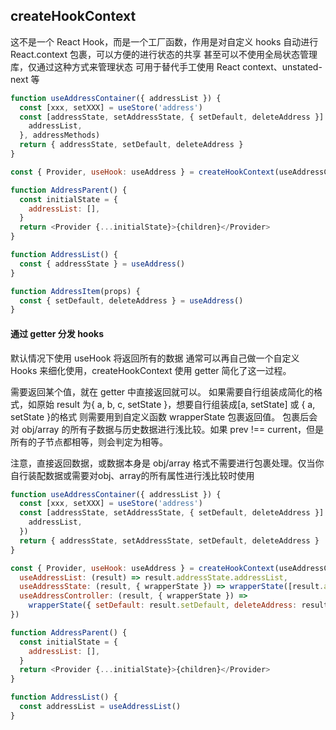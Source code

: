 ## createHookContext

这不是一个 React Hook，而是一个工厂函数，作用是对自定义 hooks 自动进行 React.context 包裹，可以方便的进行状态的共享
甚至可以不使用全局状态管理库，仅通过这种方式来管理状态
可用于替代手工使用 React context、unstated-next 等

```javascript
function useAddressContainer({ addressList }) {
  const [xxx, setXXX] = useStore('address')
  const [addressState, setAddressState, { setDefault, deleteAddress }] = useObjectState({
    addressList,
  }, addressMethods)
  return { addressState, setDefault, deleteAddress }
}

const { Provider, useHook: useAddress } = createHookContext(useAddressContainer)

function AddressParent() {
  const initialState = {
    addressList: [],
  }
  return <Provider {...initialState}>{children}</Provider>
}

function AddressList() {
  const { addressState } = useAddress()
}

function AddressItem(props) {
  const { setDefault, deleteAddress } = useAddress()
}
```

#### 通过 getter 分发 hooks

默认情况下使用 useHook 将返回所有的数据
通常可以再自己做一个自定义 Hooks 来细化使用，createHookContext 使用 getter 简化了这一过程。

需要返回某个值，就在 getter 中直接返回就可以。
如果需要自行组装成简化的格式，如原始 result 为{ a, b, c, setState }，想要自行组装成[a, setState] 或 { a, setState }的格式
则需要用到自定义函数 wrapperState 包裹返回值。
包裹后会对 obj/array 的所有子数据与历史数据进行浅比较。如果 prev !== current，但是所有的子节点都相等，则会判定为相等。

注意，直接返回数据，或数据本身是 obj/array 格式不需要进行包裹处理。仅当你自行装配数据或需要对obj、array的所有属性进行浅比较时使用
```javascript
function useAddressContainer({ addressList }) {
  const [xxx, setXXX] = useStore('address')
  const [addressState, setAddressState, { setDefault, deleteAddress }] = useObjectState({
    addressList,
  })
  return { addressState, setAddressState, setDefault, deleteAddress }
}

const { Provider, useHook: useAddress } = createHookContext(useAddressContainer, {
  useAddressList: (result) => result.addressState.addressList,
  useAddressState: (result, { wrapperState }) => wrapperState([result.addressState, result.setAddressState]),
  useAddressController: (result, { wrapperState }) =>
    wrapperState({ setDefault: result.setDefault, deleteAddress: result.deleteAddress }),
})

function AddressParent() {
  const initialState = {
    addressList: [],
  }
  return <Provider {...initialState}>{children}</Provider>
}

function AddressList() {
  const addressList = useAddressList()
}
```
